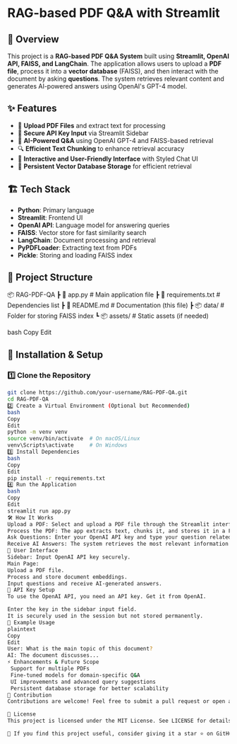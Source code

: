 # RAG-based PDF Q&A with Streamlit

## 📌 Overview

This project is a **RAG-based PDF Q&A System** built using **Streamlit, OpenAI API, FAISS, and LangChain**. The application allows users to upload a **PDF file**, process it into a **vector database** (FAISS), and then interact with the document by asking **questions**. The system retrieves relevant content and generates AI-powered answers using OpenAI's GPT-4 model.

## ✨ Features

- 📂 **Upload PDF Files** and extract text for processing
- 🔑 **Secure API Key Input** via Streamlit Sidebar
- 🧠 **AI-Powered Q&A** using OpenAI GPT-4 and FAISS-based retrieval
- 🔍 **Efficient Text Chunking** to enhance retrieval accuracy
- 🚀 **Interactive and User-Friendly Interface** with Styled Chat UI
- 💾 **Persistent Vector Database Storage** for efficient retrieval

## 🏗️ Tech Stack

- **Python**: Primary language
- **Streamlit**: Frontend UI
- **OpenAI API**: Language model for answering queries
- **FAISS**: Vector store for fast similarity search
- **LangChain**: Document processing and retrieval
- **PyPDFLoader**: Extracting text from PDFs
- **Pickle**: Storing and loading FAISS index

## 📂 Project Structure

📦 RAG-PDF-QA ┣ 📜 app.py # Main application file ┣ 📜 requirements.txt # Dependencies list ┣ 📜 README.md # Documentation (this file) ┣ 📦 data/ # Folder for storing FAISS index ┗ 📦 assets/ # Static assets (if needed)

bash
Copy
Edit

## 🚀 Installation & Setup

### 1️⃣ Clone the Repository

```bash
git clone https://github.com/your-username/RAG-PDF-QA.git
cd RAG-PDF-QA
2️⃣ Create a Virtual Environment (Optional but Recommended)
bash
Copy
Edit
python -m venv venv
source venv/bin/activate  # On macOS/Linux
venv\Scripts\activate     # On Windows
3️⃣ Install Dependencies
bash
Copy
Edit
pip install -r requirements.txt
4️⃣ Run the Application
bash
Copy
Edit
streamlit run app.py
🛠️ How It Works
Upload a PDF: Select and upload a PDF file through the Streamlit interface.
Process the PDF: The app extracts text, chunks it, and stores it in a FAISS vector database.
Ask Questions: Enter your OpenAI API key and type your question related to the document.
Receive AI Answers: The system retrieves the most relevant information from the PDF and generates an answer using GPT-4.
🎨 User Interface
Sidebar: Input OpenAI API key securely.
Main Page:
Upload a PDF file.
Process and store document embeddings.
Input questions and receive AI-generated answers.
🔑 API Key Setup
To use the OpenAI API, you need an API key. Get it from OpenAI.

Enter the key in the sidebar input field.
It is securely used in the session but not stored permanently.
📝 Example Usage
plaintext
Copy
Edit
User: What is the main topic of this document?
AI: The document discusses...
⚡ Enhancements & Future Scope
 Support for multiple PDFs
 Fine-tuned models for domain-specific Q&A
 UI improvements and advanced query suggestions
 Persistent database storage for better scalability
🤝 Contribution
Contributions are welcome! Feel free to submit a pull request or open an issue.

📜 License
This project is licensed under the MIT License. See LICENSE for details.

🌟 If you find this project useful, consider giving it a star ⭐ on GitHub!
